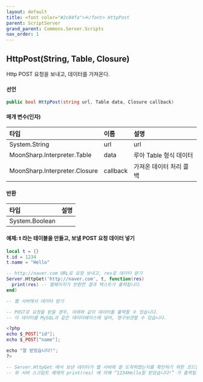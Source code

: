 ```yaml
---
layout: default
title: <font color="#2c84fa">𝑓</font> HttpPost
parent: ScriptServer
grand_parent: Commons.Server.Scripts
nav_order: 1
---
```


<!-- 아래로 편집 -->


## HttpPost(String, Table, Closure)
Http POST 요청을 보내고, 데이터를 가져온다.

#### 선언
```cs
public bool HttpPost(string url, Table data, Closure callback)
```

#### 매개 변수(인자)

|타입|이름|설명|
|:-|:-|:-|
|System.String|url|url|
|MoonSharp.Interpreter.Table|data|루아 Table 형식 데이터|
|MoonSharp.Interpreter.Closure|callback|가져온 데이터 처리 콜백|

#### 반환

|타입|설명|
|:-|:-|
|System.Boolean|

#### 예제: t 라는 테이블을 만들고, 보낼 POST 요청 데이터 넣기
```lua
local t = {}
t.id = 1234
t.name = "Hello"

-- http://naver.com URL로 요청 보내고, res로 데이터 받기
Server.HttpGet('http://naver.com', t, function(res)
  print(res) -- 웹페이지가 반환한 결과 텍스트가 출력됩니다.
end)

-- 웹 서버에서 데이터 받기

-- POST로 요청을 받을 경우, 아래와 같이 데이터를 출력할 수 있습니다.
-- 이 데이터를 MySQL과 같은 데이터베이스에 넣어, 영구보관할 수 있습니다.

<?php
echo $_POST["id"];
echo $_POST["name"];

echo "잘 받았습니다!";
?>

-- Server.HttpGet 에서 보낸 데이터가 웹 서버에 잘 도착하였는지를 확인하기 위한 코드입니다. 
-- 위 서버 스크립트 예재의 print(res) 에 의해 “1234Hello잘 받았습니다!” 가 출력됩니다.
```
